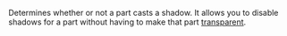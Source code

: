 Determines whether or not a part casts a shadow. It allows you to disable shadows for a part without having to make that part [transparent](https://developer.roblox.com/en-us/api-reference/property/BasePart/Transparency).